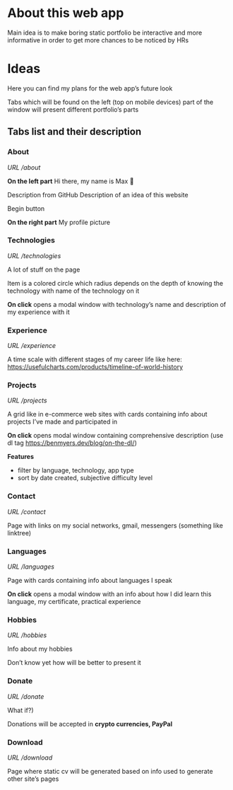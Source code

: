# About this web app

Main idea is to make boring static portfolio  be interactive and more informative in order to get more chances to be noticed by HRs

# Ideas

Here you can find my plans for the web app’s future look

Tabs which will be found on the left (top on mobile devices) part of the window will present different portfolio’s parts 

## Tabs list and their description

### About 

*URL /about*

**On the left part**
Hi there, my name is Max 👋 

Description from GitHub 
Description of an idea of this website

Begin button

**On the right part**
My profile picture 

### Technologies

*URL /technologies*

A lot of stuff on the page

Item is a colored circle which radius depends on the depth of knowing the technology with name of the technology on it

**On click** opens a modal window with technology’s name and description of my experience with it

### Experience

*URL /experience*

A time scale with different stages of my career life like here: https://usefulcharts.com/products/timeline-of-world-history

### Projects 

*URL /projects*

A grid like in e-commerce web sites with cards containing info about projects I’ve made and participated in

**On click** opens modal window containing comprehensive description (use dl tag https://benmyers.dev/blog/on-the-dl/)

**Features**
- filter by language, technology, app type
- sort by date created, subjective difficulty level

### Contact

*URL /contact*

Page with links on my social networks, gmail, messengers (something like linktree)

### Languages

*URL /languages*

Page with cards containing info about languages I speak

**On click** opens a modal window with an info about how I did learn this language, my certificate, practical experience 

### Hobbies 

*URL /hobbies*

Info about my hobbies 

Don’t know yet how will be better to present it

### Donate

*URL /donate*

What if?)

Donations will be accepted in **crypto currencies, PayPal**

### Download 

*URL /download*
 
Page where static cv will be generated based on info used to generate other site’s pages